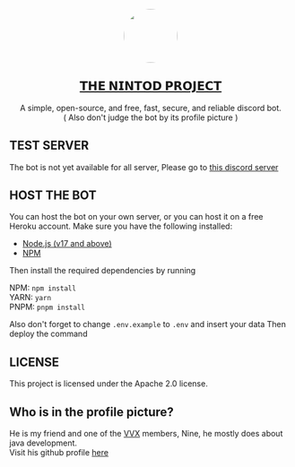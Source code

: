 <!-- make image center -->

<p align="center">
  <a href="https://vvx.bar/">
    <img src="https://files.vvx.bar/record/nine.png" height="96" width="96" style="border-radius: 9999px" ">
    <h2 align="center">
        𝗧𝗛𝗘 𝗡𝗜𝗡𝗧𝗢𝗗 𝗣𝗥𝗢𝗝𝗘𝗖𝗧
    </h2>
  </a>
  <p align="center">
    A simple, open-source, and free, fast, secure, and reliable discord bot. <br>
    ( Also don't judge the bot by its profile picture )
  </p>
</p>

## TEST SERVER

The bot is not yet available for all server, Please go to [this discord server](https://x.vvx.bar/nt/sup)

## HOST THE BOT

You can host the bot on your own server, or you can host it on a free Heroku account. Make sure you have the following
installed:

- [Node.js (v17 and above)](https://nodejs.org/en/)
- [NPM](https://www.npmjs.com/)

Then install the required dependencies by running

NPM: `npm install`  
YARN: `yarn`  
PNPM: `pnpm install`

Also don't forget to change `.env.example` to `.env` and insert your data Then deploy the command

## LICENSE

This project is licensed under the Apache 2.0 license.

## Who is in the profile picture?

He is my friend and one of the [VVX](https://vvx.bar/) members, Nine, he mostly does about java development.  
Visit his github profile [here](https://github.com/ThatVeryDumbGuy)
